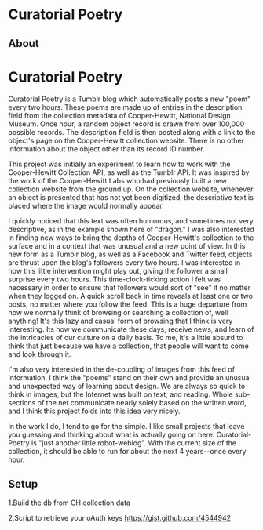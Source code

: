 Curatorial Poetry
===

About
---

Curatorial Poetry
===

Curatorial Poetry is a Tumblr blog which automatically posts a new "poem" every two hours. These poems are made up of entries in the description field from the collection metadata of Cooper-Hewitt, National Design Museum. Once hour, a random object record is drawn from over 100,000 possible records. The description field is then posted along with a link to the object's page on the Cooper-Hewitt collection website. There is no other information about the object other than its record ID number.

This project was initially an experiment to learn how to work with the Cooper-Hewitt Collection API, as well as the Tumblr API. It was inspired by the work of the Cooper-Hewitt Labs who had previously built a new collection website from the ground up. On the collection website, whenever an object is presented that has not yet been digitized, the descriptive text is placed where the image would normally appear.

I quickly noticed that this text was often humorous, and sometimes not very descriptive, as in the example shown here of "dragon." I was also interested in finding new ways to bring the depths of Cooper-Hewitt's collection to the surface and in a context that was unusual and a new point of view. In this new form as a Tumblr blog, as well as a Facebook and Twitter feed, objects are thrust upon the blog's followers every two hours. I was interested in how this little intervention might play out, giving the follower a small surprise every two hours. This time-clock-ticking action I felt was necessary in order to ensure that followers would sort of "see" it no matter when they logged on. A quick scroll back in time reveals at least one or two posts, no matter where you follow the feed. This is a huge departure from how we normally think of browsing or searching a collection of, well anything! It's this lazy and casual form of browsing that I think is very interesting. Its how we communicate these days, receive news, and learn of the intricacies of our culture on a daily basis. To me, it's a little absurd to think that just because we have a collection, that people will want to come and look through it. 

I'm also very interested in the de-coupling of images from this feed of information. I think the "poems" stand on their own and provide an unusual and unexpected way of learning about design. We are always so quick to think in images, but the Internet was built on text, and reading. Whole sub-sections of the net communicate nearly solely based on the written word, and I think this project folds into this idea very nicely.

In the work I do, I tend to go for the simple. I like small projects that leave you guessing and thinking about what is actually going on here. Curatorial-Poetry is "just another little robot-weblog". With the current size of the collection, it should be able to run for about the next 4 years--once every hour. 

Setup
---
1.Build the db from CH collection data

2.Script to retrieve your oAuth keys 
https://gist.github.com/4544942
